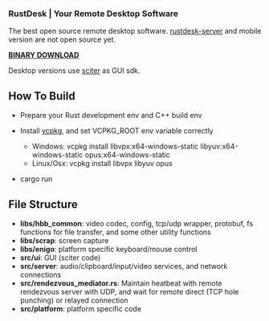 ### RustDesk | Your Remote Desktop Software

The best open source remote desktop software. [rustdesk-server](https://github.com/rustdesk/rustdesk-server) and mobile version are not open source yet.

[**BINARY DOWNLOAD**](https://github.com/rustdesk/rustdesk/releases)

Desktop versions use [sciter](https://sciter.com/) as GUI sdk.

## How To Build

* Prepare your Rust development env and C++ build env

* Install [vcpkg](https://github.com/microsoft/vcpkg), and set VCPKG_ROOT env variable correctly

   - Windows: vcpkg install libvpx:x64-windows-static libyuv:x64-windows-static opus:x64-windows-static
   - Linux/Osx: vcpkg install libvpx libyuv opus
   
* cargo run

## File Structure

- **libs/hbb_common**: video codec, config, tcp/udp wrapper, protobuf, fs functions for file transfer, and some other utility functions
- **libs/scrap**: screen capture
- **libs/enigo**: platform specific keyboard/mouse control
- **src/ui**: GUI (sciter code)
- **src/server**: audio/clipboard/input/video services, and network connections
- **src/rendezvous_mediator.rs**: Maintain heatbeat with remote rendezvous server with UDP, and wait for remote direct (TCP hole punching) or relayed connection
- **src/platform**: platform specific code
